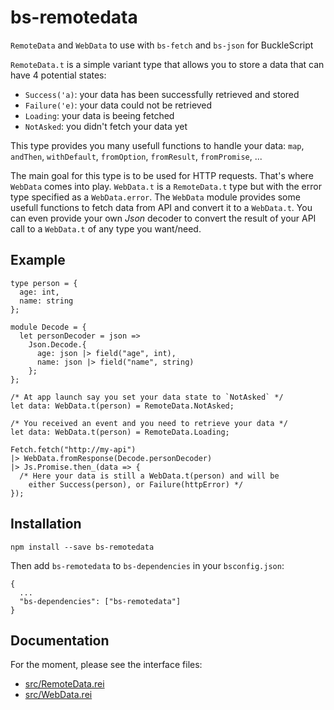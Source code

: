 # bs-remotedata

`RemoteData` and `WebData` to use with `bs-fetch` and `bs-json` for BuckleScript

`RemoteData.t` is a simple variant type that allows you to store a data that can have 4 potential states:

* `Success('a)`: your data has been successfully retrieved and stored
* `Failure('e)`: your data could not be retrieved
* `Loading`: your data is beeing fetched
* `NotAsked`: you didn't fetch your data yet

This type provides you many usefull functions to handle your data: `map`, `andThen`, `withDefault`, `fromOption`, `fromResult`, `fromPromise`, ...

The main goal for this type is to be used for HTTP requests. That's where `WebData` comes into play.
`WebData.t` is a `RemoteData.t` type but with the error type specified as a `WebData.error`. The `WebData` module provides some usefull functions to fetch data from API and convert it to a `WebData.t`. You can even provide your own _Json_ decoder to convert the result of your API call to a `WebData.t` of any type you want/need.

## Example

```reason
type person = {
  age: int,
  name: string
};

module Decode = {
  let personDecoder = json =>
    Json.Decode.{
      age: json |> field("age", int),
      name: json |> field("name", string)
    };
};

/* At app launch say you set your data state to `NotAsked` */
let data: WebData.t(person) = RemoteData.NotAsked;

/* You received an event and you need to retrieve your data */
let data: WebData.t(person) = RemoteData.Loading;

Fetch.fetch("http://my-api")
|> WebData.fromResponse(Decode.personDecoder)
|> Js.Promise.then_(data => {
  /* Here your data is still a WebData.t(person) and will be
    either Success(person), or Failure(httpError) */
});
```

## Installation

```
npm install --save bs-remotedata
```
Then add `bs-remotedata` to `bs-dependencies` in your `bsconfig.json`:
```
{
  ...
  "bs-dependencies": ["bs-remotedata"]
}
```

## Documentation

For the moment, please see the interface files:

* [src/RemoteData.rei](RemoteData)
* [src/WebData.rei](WebData)

